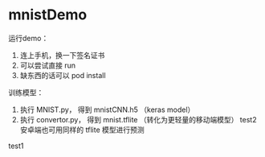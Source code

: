 # mnistDemo


运行demo：
  1. 连上手机，换一下签名证书
  2. 可以尝试直接 run
  3. 缺东西的话可以 pod install

训练模型：
  1. 执行 MNIST.py， 得到 mnistCNN.h5 （keras model）
  2. 执行 convertor.py， 得到 mnist.tflite （转化为更轻量的移动端模型）
test2
安卓端也可用同样的 tflite 模型进行预测

test1
